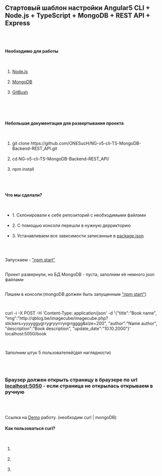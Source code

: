 <h2>Стартовый шаблон настройки Angular5 CLI + Node.js + TypeScript + MongoDB + REST API + Express</h2><br><br>

<h4>Необходимо для работы</h4><br>

<ol>
  <li><a href="https://nodejs.org/en/">NodeJs</a></li><br>
  <li><a href="https://www.mongodb.com/download-center?jmp=homepage#community">MongoDB</a></li><br>
  <li><a href="https://git-scm.com/downloads">GitBush</a></li><br>
</ol><br><br>

<h4>Небольшая документация для развертывания проекта</h4><br>

<ol>
<li>git clone https://github.com/ONESucH/NG-v5-cli-TS-MongoDB-Backend-REST_API.git</li><br>
<li>cd NG-v5-cli-TS-MongoDB-Backend-REST_API/</li><br>
<li>npm install</li><br>
</ol><br>

<h4>Что мы сделали?</h4><br>

<ul>
<li>1. Склонировали к себе репозиторий с необходимыми файлами</li><br>
<li>2. С помощью консоли перешли в нужную деррикторию</li><br>
<li>3. Устанавливаем все зависимости записанные в <a href="">package.json</a></li><br>
</ul><br>

<span>Запускаем - <a href="">"npm start"</a></span><br><br>

<span>Проект развернули, но БД MongoDB - пуста, заполним её немного json файлами</span><br><br>

<p>Пишем в консоли:(mongoDB должен быть запущенным <a href="">"npm start"</a>)</p><br>
<p>curl -i -X POST -H 'Content-Type: application/json' -d '{"title":"Book name", "img":"http://qblog.be/imagecube/imagecube.php?stickers=yyyyggygrrygryyrrryrgrrgggg&size=200", "author":"Name author", "description":"Book description", "update_date":"10.10.2000"}' localhost:5050/book</p><br>
<p>Заполним штук 5 пользователей(дял наглядности)</p><br><br>

<h3>Браузер должен открыть страницу в браузере по url <a href="">localhost:5050</a> - если страница не открылась открываем в ручную</h3><br><br>

Ссылка на <a href="https://onesuch.github.io/NG-v5-cli-TS-MongoDB-Backend-REST_API/dist">Demo</a> работу. (необходим curl | mongoDB) <br>

<h4>Как пользоваться curl?</h4><br>
<ol>
<li></li><br>
<li></li><br>
<li></li><br>
</ol>
